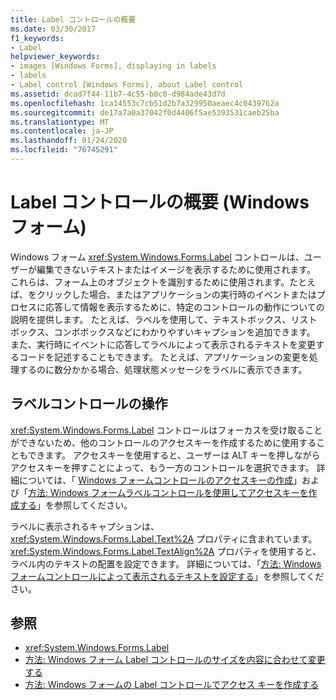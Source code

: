 ```yaml
---
title: Label コントロールの概要
ms.date: 03/30/2017
f1_keywords:
- Label
helpviewer_keywords:
- images [Windows Forms], displaying in labels
- labels
- Label control [Windows Forms], about Label control
ms.assetid: dcad7f44-11b7-4c55-b0c0-d984ade43d7d
ms.openlocfilehash: 1ca14553c7cb51d2b7a329950aeaec4c0439762a
ms.sourcegitcommit: de17a7a0a37042f0d4406f5ae5393531caeb25ba
ms.translationtype: MT
ms.contentlocale: ja-JP
ms.lasthandoff: 01/24/2020
ms.locfileid: "76745291"
---
```

# <a name="label-control-overview-windows-forms"></a>Label コントロールの概要 (Windows フォーム)
Windows フォーム <xref:System.Windows.Forms.Label> コントロールは、ユーザーが編集できないテキストまたはイメージを表示するために使用されます。 これらは、フォーム上のオブジェクトを識別するために使用されます。たとえば、をクリックした場合、またはアプリケーションの実行時のイベントまたはプロセスに応答して情報を表示するために、特定のコントロールの動作についての説明を提供します。 たとえば、ラベルを使用して、テキストボックス、リストボックス、コンボボックスなどにわかりやすいキャプションを追加できます。 また、実行時にイベントに応答してラベルによって表示されるテキストを変更するコードを記述することもできます。 たとえば、アプリケーションの変更を処理するのに数分かかる場合、処理状態メッセージをラベルに表示できます。  
  
## <a name="working-with-the-label-control"></a>ラベルコントロールの操作  
 <xref:System.Windows.Forms.Label> コントロールはフォーカスを受け取ることができないため、他のコントロールのアクセスキーを作成するために使用することもできます。 アクセスキーを使用すると、ユーザーは ALT キーを押しながらアクセスキーを押すことによって、もう一方のコントロールを選択できます。 詳細については、「 [Windows フォームコントロールのアクセスキーの作成](how-to-create-access-keys-for-windows-forms-controls.md)」および「[方法: Windows フォームラベルコントロールを使用してアクセスキーを作成する](how-to-create-access-keys-with-windows-forms-label-controls.md)」を参照してください。  
  
 ラベルに表示されるキャプションは、<xref:System.Windows.Forms.Label.Text%2A> プロパティに含まれています。 <xref:System.Windows.Forms.Label.TextAlign%2A> プロパティを使用すると、ラベル内のテキストの配置を設定できます。 詳細については、「[方法: Windows フォームコントロールによって表示されるテキストを設定する](how-to-set-the-text-displayed-by-a-windows-forms-control.md)」を参照してください。  
  
## <a name="see-also"></a>参照

- <xref:System.Windows.Forms.Label>
- [方法: Windows フォーム Label コントロールのサイズを内容に合わせて変更する](how-to-size-a-windows-forms-label-control-to-fit-its-contents.md)
- [方法: Windows フォームの Label コントロールでアクセス キーを作成する](how-to-create-access-keys-with-windows-forms-label-controls.md)
